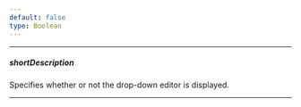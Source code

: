 ```yaml
---
default: false
type: Boolean
---
```

---
##### shortDescription
Specifies whether or not the drop-down editor is displayed.

---
